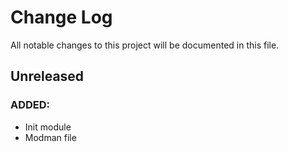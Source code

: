 # Change Log
All notable changes to this project will be documented in this file.

## Unreleased
### ADDED:
- Init module
- Modman file